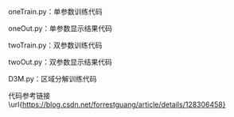 oneTrain.py：单参数训练代码

oneOut.py：单参数显示结果代码

twoTrain.py：双参数训练代码

twoOut.py：双参数显示结果代码

D3M.py：区域分解训练代码

代码参考链接\url{https://blog.csdn.net/forrestguang/article/details/128306458}
